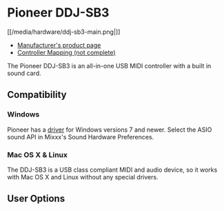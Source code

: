 # Pioneer DDJ-SB3

[[/media/hardware/ddj-sb3-main.png|]]

* [Manufacturer's product page](https://www.pioneerdj.com/en-us/product/controller/ddj-sb3/black/overview/)
* [Controller Mapping (not complete)](https://github.com/Dancephy/Mixxx-Pioneer-DDJ-SB3)


The Pioneer DDJ-SB3 is an all-in-one USB MIDI controller with a built in
sound card.

## Compatibility

### Windows

Pioneer has a
[driver](https://www.pioneerdj.com/en/support/software/ddj-sb3/#drivers)
for Windows versions 7 and newer. Select the ASIO sound API in Mixxx's
Sound Hardware Preferences.

### Mac OS X & Linux

The DDJ-SB3 is a USB class compliant MIDI and audio device, so it works
with Mac OS X and Linux without any special drivers.

## User Options
